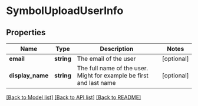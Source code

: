 # SymbolUploadUserInfo

## Properties
Name | Type | Description | Notes
------------ | ------------- | ------------- | -------------
**email** | **string** | The email of the user | [optional] 
**display_name** | **string** | The full name of the user. Might for example be first and last name | [optional] 

[[Back to Model list]](../README.md#documentation-for-models) [[Back to API list]](../README.md#documentation-for-api-endpoints) [[Back to README]](../README.md)


